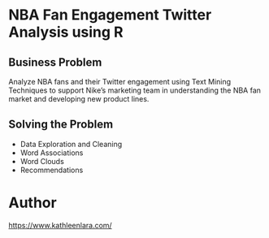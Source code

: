 # NBA Fan Engagement Twitter Analysis using R

## Business Problem 
Analyze NBA fans and their Twitter engagement using Text Mining Techniques to support Nike’s marketing team in understanding the NBA fan market and developing new product lines.

## Solving the Problem
- Data Exploration and Cleaning
- Word Associations
- Word Clouds
- Recommendations

# Author
https://www.kathleenlara.com/
